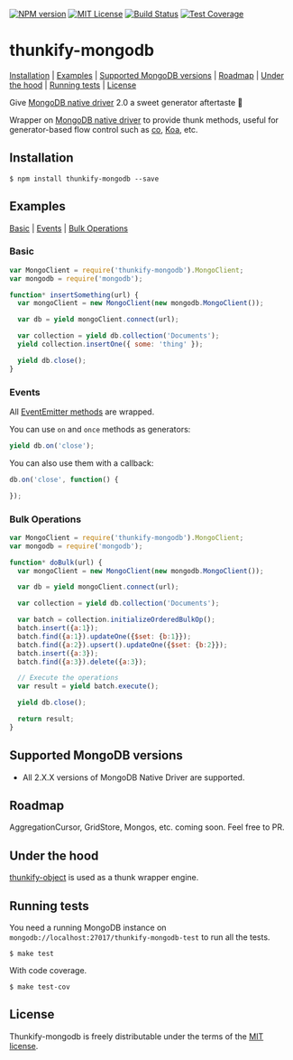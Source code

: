 [![NPM version][npm-version-image]][npm-url]
[![MIT License][license-image]][license-url]
[![Build Status][travis-image]][travis-url]
[![Test Coverage][coveralls-image]][coveralls-url]

# thunkify-mongodb

[Installation](#installation) | [Examples](#examples) | [Supported MongoDB versions](#supported-mongodb-versions) | [Roadmap](#roadmap) | [Under the hood](#under-the-hood) | [Running tests](#running-tests) | [License](#license)

Give [MongoDB native driver](http://mongodb.github.io/node-mongodb-native/) 2.0 a sweet generator aftertaste :lollipop:

Wrapper on [MongoDB native driver](http://mongodb.github.io/node-mongodb-native/) to provide thunk methods, useful for generator-based flow control such as [co](https://github.com/visionmedia/co), [Koa](http://koajs.com/), etc.

## Installation

```
$ npm install thunkify-mongodb --save
```

## Examples

[Basic](#basic) | [Events](#events) | [Bulk Operations](#bulk-operations)

### Basic

```js
var MongoClient = require('thunkify-mongodb').MongoClient;
var mongodb = require('mongodb');

function* insertSomething(url) {
  var mongoClient = new MongoClient(new mongodb.MongoClient());

  var db = yield mongoClient.connect(url);

  var collection = yield db.collection('Documents');
  yield collection.insertOne({ some: 'thing' });

  yield db.close();
}
```

### Events

All [EventEmitter methods](https://iojs.org/api/events.html#events_class_events_eventemitter) are wrapped.

You can use `on` and `once` methods as generators:

```js
yield db.on('close');
```

You can also use them with a callback:

```js
db.on('close', function() {

});
```

### Bulk Operations

```js
var MongoClient = require('thunkify-mongodb').MongoClient;
var mongodb = require('mongodb');

function* doBulk(url) {
  var mongoClient = new MongoClient(new mongodb.MongoClient());

  var db = yield mongoClient.connect(url);

  var collection = yield db.collection('Documents');

  var batch = collection.initializeOrderedBulkOp();
  batch.insert({a:1});
  batch.find({a:1}).updateOne({$set: {b:1}});
  batch.find({a:2}).upsert().updateOne({$set: {b:2}});
  batch.insert({a:3});
  batch.find({a:3}).delete({a:3});

  // Execute the operations
  var result = yield batch.execute();

  yield db.close();

  return result;
}
```


## Supported MongoDB versions

* All 2.X.X versions of MongoDB Native Driver are supported.


## Roadmap

AggregationCursor, GridStore, Mongos, etc. coming soon. Feel free to PR.


## Under the hood

[thunkify-object](https://github.com/yvele/node-thunkify-object) is used as a thunk wrapper engine.


## Running tests

You need a running MongoDB instance on `mongodb://localhost:27017/thunkify-mongodb-test` to run all the tests.

```
$ make test
```

With code coverage.

```
$ make test-cov
```

## License

Thunkify-mongodb is freely distributable under the terms of the [MIT license](LICENSE).

[license-image]: http://img.shields.io/badge/license-MIT-blue.svg?style=flat
[license-url]: LICENSE

[npm-url]: https://npmjs.org/package/thunkify-mongodb
[npm-version-image]: http://img.shields.io/npm/v/thunkify-mongodb.svg?style=flat

[travis-url]: http://travis-ci.org/yvele/node-thunkify-mongodb
[travis-image]: http://img.shields.io/travis/yvele/node-thunkify-mongodb.svg?style=flat

[coveralls-url]: https://coveralls.io/r/yvele/node-thunkify-mongodb
[coveralls-image]: https://img.shields.io/coveralls/yvele/node-thunkify-mongodb.svg?style=flat
